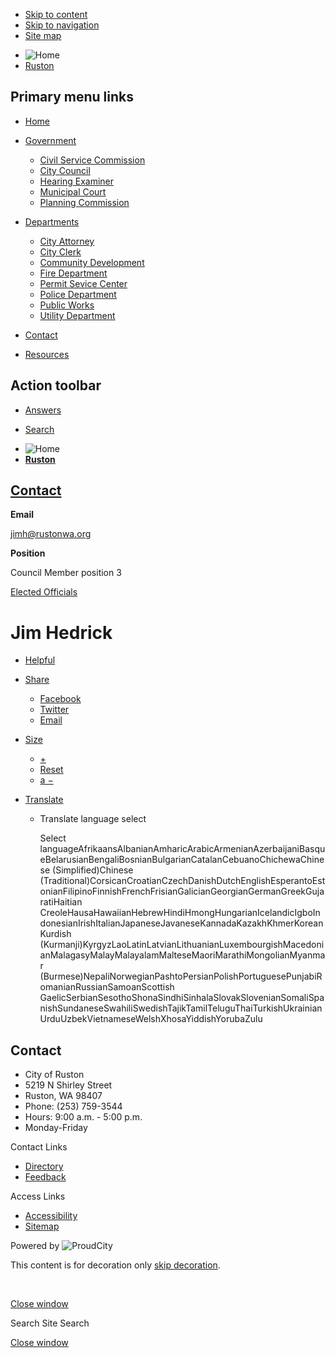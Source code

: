 - [Skip to content](https://www.rustonwa.org/contacts/jim-hedrick/)
- [Skip to navigation](https://www.rustonwa.org/contacts/jim-hedrick/)
- [Site map](https://www.rustonwa.org/sitemap)

<!--THE END-->

- ![Home](https://storage.googleapis.com/proudcity/rustonwa/uploads/2018/12/logo-ruston-wa-reverse-185x64.png "Home")
- [Ruston](https://www.rustonwa.org "Home")

## Primary menu links

- [Home](https://www.rustonwa.org "Home")
- [Government](https://www.rustonwa.org/contacts/jim-hedrick "Government")
  
  - [Civil Service Commission](https://www.rustonwa.org/departments/civil-service-commission "Civil Service Commission")
  - [City Council](https://www.rustonwa.org/departments/city-council-2 "City Council")
  - [Hearing Examiner](https://www.rustonwa.org/public-hearings-notices "Hearing Examiner")
  - [Municipal Court](https://www.rustonwa.org/departments/municipal-court "Municipal Court")
  - [Planning Commission](https://www.rustonwa.org/departments/planning-commission "Planning Commission")
- [Departments](https://www.rustonwa.org/contacts/jim-hedrick "Departments")
  
  - [City Attorney](https://www.rustonwa.org/city-attorney "City Attorney")
  - [City Clerk](https://www.rustonwa.org/departments/city-clerk "City Clerk")
  - [Community Development](https://www.rustonwa.org/departments/community-development "Community Development")
  - [Fire Department](https://www.rustonwa.org/departments/fire-department "Fire Department")
  - [Permit Sevice Center](https://www.rustonwa.org/departments/permit-service-center "Permit Sevice Center")
  - [Police Department](https://www.rustonwa.org/departments/police-department "Police Department")
  - [Public Works](https://www.rustonwa.org/departments/public-works "Public Works")
  - [Utility Department](https://www.rustonwa.org/departments/utility-department "Utility Department")
- [Contact](https://www.rustonwa.org/contact "Contact")
- [Resources](https://www.rustonwa.org/departments/municipal-reference-library "Resources")

## Action toolbar

- [Answers](https://www.rustonwa.org/contacts/jim-hedrick "Answers")

<!--THE END-->

- [Search](https://www.rustonwa.org/contacts/jim-hedrick "Search")

<!--THE END-->

- ![Home](https://storage.googleapis.com/proudcity/rustonwa/uploads/2018/12/logo-ruston-wa-reverse-185x64.png "Home")
- [**Ruston**](https://www.rustonwa.org "Home")

## [Contact](https://www.rustonwa.org/contact)

**Email**

[jimh@rustonwa.org](mailto:jimh@rustonwa.org)

**Position**

Council Member position 3

[Elected Officials](https://www.rustonwa.org/contact?filter_categories%5B%5D=57)

# Jim Hedrick

- [Helpful](https://www.rustonwa.org/contacts/jim-hedrick "This page makes me proud")
- [Share](https://www.rustonwa.org/contacts/jim-hedrick)
  
  - [Facebook](https://www.facebook.com/sharer/sharer.php?u=https%3A%2F%2Fwww.rustonwa.org%2Fcontacts%2Fjim-hedrick%3Fstaff-member%3Djim-hedrick%26post_type%3Dstaff-member%26name%3Djim-hedrick "Share on Facebook")
  - [Twitter](https://twitter.com/share?url=https%3A%2F%2Fwww.rustonwa.org%2Fcontacts%2Fjim-hedrick%3Fstaff-member%3Djim-hedrick%26post_type%3Dstaff-member%26name%3Djim-hedrick "Share on Twitter")
  - [Email](mailto:?subject=Jim%20Hedrick%20from%20Ruston&body=Read%20more%3A%20https%3A%2F%2Fwww.rustonwa.org%2Fcontacts%2Fjim-hedrick%3Fstaff-member%3Djim-hedrick%26post_type%3Dstaff-member%26name%3Djim-hedrick "Share by Email")
- [Size](https://www.rustonwa.org/contacts/jim-hedrick)
  
  - [+](https://www.rustonwa.org/contacts/jim-hedrick "Increase Font Size")
  - [Reset](https://www.rustonwa.org/contacts/jim-hedrick "Reset Font Size")
  - [a −](https://www.rustonwa.org/contacts/jim-hedrick "Decrease Font Size")
- [Translate](https://www.rustonwa.org/contacts/jim-hedrick "Translate")
  
  - Translate language select
    
    Select languageAfrikaansAlbanianAmharicArabicArmenianAzerbaijaniBasqueBelarusianBengaliBosnianBulgarianCatalanCebuanoChichewaChinese (Simplified)Chinese (Traditional)CorsicanCroatianCzechDanishDutchEnglishEsperantoEstonianFilipinoFinnishFrenchFrisianGalicianGeorgianGermanGreekGujaratiHaitian CreoleHausaHawaiianHebrewHindiHmongHungarianIcelandicIgboIndonesianIrishItalianJapaneseJavaneseKannadaKazakhKhmerKoreanKurdish (Kurmanji)KyrgyzLaoLatinLatvianLithuanianLuxembourgishMacedonianMalagasyMalayMalayalamMalteseMaoriMarathiMongolianMyanmar (Burmese)NepaliNorwegianPashtoPersianPolishPortuguesePunjabiRomanianRussianSamoanScottish GaelicSerbianSesothoShonaSindhiSinhalaSlovakSlovenianSomaliSpanishSundaneseSwahiliSwedishTajikTamilTeluguThaiTurkishUkrainianUrduUzbekVietnameseWelshXhosaYiddishYorubaZulu

## Contact

- City of Ruston
- 5219 N Shirley Street
- Ruston, WA 98407
- Phone: (253) 759-3544
- Hours: 9:00 a.m. - 5:00 p.m.
- Monday-Friday

Contact Links

- [Directory](https://www.rustonwa.org/contact)
- [Feedback](https://www.rustonwa.org/feedback)

Access Links

- [Accessibility](https://www.rustonwa.org/accessibility-statement)
- [Sitemap](https://www.rustonwa.org/sitemap)

Powered by ![ProudCity](https://www.rustonwa.org/wp-content/plugins/wp-proud-core/assets/images/logo-white-1x.png)

This content is for decoration only [skip decoration](https://www.rustonwa.org/contacts/jim-hedrick/).

<!--THE END-->

 

[Close window](https://www.rustonwa.org/contacts/jim-hedrick)

Search Site Search

[Close window](https://www.rustonwa.org/contacts/jim-hedrick)